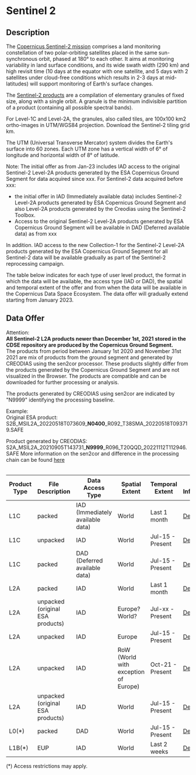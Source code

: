 # Sentinel 2


## Description
The [Copernicus Sentinel-2 mission](https://sentinels.copernicus.eu/web/sentinel/missions/sentinel-2) comprises a land monitoring constellation of two polar-orbiting satellites placed in the same sun-synchronous orbit, phased at 180° to each other. It aims at monitoring variability in land surface conditions, and its wide swath width (290 km) and high revisit time (10 days at the equator with one satellite, and 5 days with 2 satellites under cloud-free conditions which results in 2-3 days at mid-latitudes) will support monitoring of Earth's surface changes.

The [Sentinel-2 products](https://sentinels.copernicus.eu/web/sentinel/missions/sentinel-2/data-products) are a compilation of elementary granules of fixed size, along with a single orbit. A granule is the minimum indivisible partition of a product (containing all possible spectral bands).

For Level-1C and Level-2A, the granules, also called tiles, are 100x100 km2 ortho-images in UTM/WGS84 projection. Download the Sentinel-2 tiling grid km.

The UTM (Universal Transverse Mercator) system divides the Earth's surface into 60 zones. Each UTM zone has a vertical width of 6° of longitude and horizontal width of 8° of latitude.

Note: The initial offer as from Jan-23 includes IAD access to the original Sentinel-2 Level-2A products generated by the ESA Copernicus Ground Segment for data acquired since xxx. 
For Sentinel-2 data acquired before xxx:
-	the initial offer in IAD (Immediately available data) includes  Sentinel-2 Level-2A products generated by ESA Copernicus Ground Segment and also Level-2A products generated by the Creodias using the Sentinel-2 Toolbox. 
-	Access to the original Sentinel-2 Level-2A products generated by ESA Copernicus Ground Segment will be available in DAD (Deferred available data) as from xxx 

In addition. IAD access to the new Collection-1 for the Sentinel-2 Level-2A products generated by the ESA Copernicus Ground Segment for all Sentinel-2 data will be available gradually as part of the Sentinel-2 reprocessing campaign.   

The table below indicates for each type of user level product, the format in which the data will be available, the access type (IAD or DAD), the spatial and temporal extent of the offer and from when the data will be available in the Copernicus Data Space Ecosystem. 
The data offer will gradually extend starting from January 2023.

## Data Offer
Attention:<br>
**All Sentinel-2 L2A products newer than December 1st, 2021 stored in the CDSE repository are produced by the Copernicus Ground Segment.**<br>
The products from period between January 1st 2020 and November 31st 2021 are mix of products from the ground segment and generated by CREODIAS using the sen2cor processor.
These products slightly differ from the products generated by the Copernicus Ground Segment and are not visualized in the Browser. The products are compatible and can be downloaded for further processing or analysis. <br>

The products generated by CREODIAS using sen2cor are indicated by "N9999" identifying the processing baseline.

Example:<br>
Original ESA product: S2B_MSIL2A_20220518T073609_**N0400**_R092_T38SMA_20220518T093719.SAFE 

Product generated by CREODIAS: S2A_MSIL2A_20210905T143731_**N9999**_R096_T20QQD_20221112T112946.SAFE 
More information on the sen2cor and difference in the processing chain can be found [here](https://step.esa.int/main/snap-supported-plugins/sen2cor/sen2cor-v2-11/)
<br>
<br>

|Product Type| File Description| Data Access Type | Spatial Extent | Temporal Extent | More Information | Available from |
|------------ | ---------------------- | ---------------------- | ------------ | ------------ | ------------| -----------|
|L1C | packed | IAD (Immediately available data) | World | Last 1 month | [Details](https://sentinels.copernicus.eu/web/sentinel/missions/sentinel-2/data-products)| Jan-23|
|L1C | unpacked | IAD | World | Jul-15 - Present | [Details](https://sentinels.copernicus.eu/web/sentinel/missions/sentinel-2/data-products)| Jan-23|
|L1C | packed | DAD (Deferred available data) | World | Jul-15 - Present | [Details](https://sentinels.copernicus.eu/web/sentinel/missions/sentinel-2/data-products)| Jul-23|
|L2A | packed | IAD | World | Last 1 month | [Details](https://sentinels.copernicus.eu/web/sentinel/missions/sentinel-2/data-products)| Jan-23|
|L2A | unpacked (original ESA products) | IAD | Europe? World? | Jul-xx - Present | [Details](https://sentinels.copernicus.eu/web/sentinel/missions/sentinel-2/data-products)| Jan-23|
|L2A | unpacked | IAD | Europe | Jul-15 - Present | [Details](https://sentinels.copernicus.eu/web/sentinel/missions/sentinel-2/data-products)| Jan-23|
|L2A | unpacked | IAD | RoW (World with exception of Europe) | Oct-21 - Present | [Details](https://sentinels.copernicus.eu/web/sentinel/missions/sentinel-2/data-products)| Jan-23|
|L2A | unpacked (original ESA products) | IAD | World | Jul-15 - Present | [Details](https://sentinels.copernicus.eu/web/sentinel/missions/sentinel-2/data-products)| Jul-23|
|L0(*) | packed | DAD | World | Jul-15 - Present | [Details](https://sentinels.copernicus.eu/web/sentinel/missions/sentinel-2/data-products)| Jul-23|
|L1B(*) | EUP | IAD | World | Last 2 weeks | [Details](https://sentinels.copernicus.eu/web/sentinel/missions/sentinel-2/data-products)| Oct-23|

(*) Access restrictions may apply.
